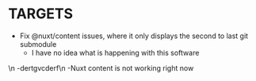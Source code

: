 # TARGETS
- Fix @nuxt/content issues, where it only displays the second to last git submodule
    - I have no idea what is happening with this software
  
\n -dertgvcderf\n -Nuxt content is not working right now